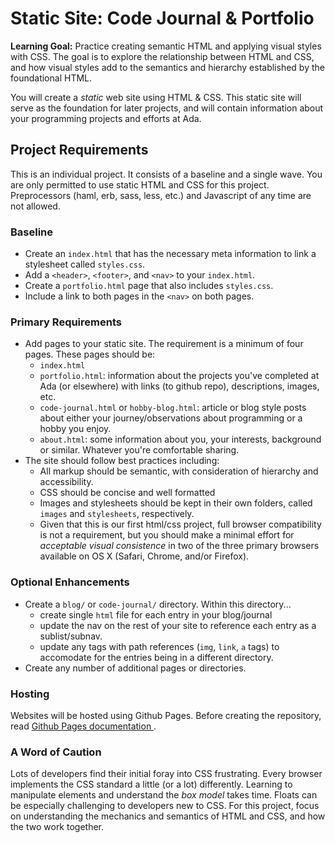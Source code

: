 # Static Site: Code Journal & Portfolio
__Learning Goal:__ Practice creating semantic HTML and applying visual styles with CSS. The goal is to explore the relationship between HTML and CSS, and how visual styles add to the semantics and hierarchy established by the foundational HTML.

You will create a _static_ web site using HTML & CSS. This static site will serve as the foundation for later projects, and will contain information about your programming projects and efforts at Ada. 

## Project Requirements
This is an individual project. It consists of a baseline and a single wave. You are only permitted to use static HTML and CSS for this project. Preprocessors (haml, erb, sass, less, etc.) and Javascript of any time are not allowed. 

### Baseline
- Create an `index.html` that has the necessary meta information to link a stylesheet called `styles.css`.
- Add a `<header>`, `<footer>`, and `<nav>` to your `index.html`.
- Create a `portfolio.html` page that also includes `styles.css`.
- Include a link to both pages in the `<nav>` on both pages.

### Primary Requirements
- Add pages to your static site. The requirement is a minimum of four pages. These pages should be:
    - `index.html`
    - `portfolio.html`: information about the projects you've completed at Ada (or elsewhere) with links (to github repo), descriptions, images, etc.
    - `code-journal.html` or `hobby-blog.html`: article or blog style posts about either your journey/observations about programming or a hobby you enjoy.
    - `about.html`: some information about you, your interests, background or similar. Whatever you're comfortable sharing.
- The site should follow best practices including:
  - All markup should be semantic, with consideration of hierarchy and accessibility.
  - CSS should be concise and well formatted
  - Images and stylesheets should be kept in their own folders, called `images` and `stylesheets`, respectively.
  - Given that this is our first html/css project, full browser compatibility is not a requirement, but you should make a minimal effort for _acceptable visual consistence_ in two of the three primary browsers available on OS X (Safari, Chrome, and/or Firefox).

### Optional Enhancements
- Create a `blog/` or `code-journal/` directory. Within this directory...
  - create single `html` file for each entry in your blog/journal
  - update the nav on the rest of your site to reference each entry as a sublist/subnav.
  - update any tags with path references (`img`, `link`, `a` tags) to accomodate for the entries being in a different directory.
- Create any number of additional pages or directories.

### Hosting
Websites will be hosted using Github Pages. Before creating the repository, read [ Github Pages documentation ](https://pages.github.com/). 


### A Word of Caution
Lots of developers find their initial foray into CSS frustrating. Every browser implements the CSS standard a little (or a lot) differently. Learning to manipulate elements and understand the _box model_ takes time. Floats can be especially challenging to developers new to CSS. For this project, focus on understanding the mechanics and semantics of HTML and CSS, and how the two work together.

